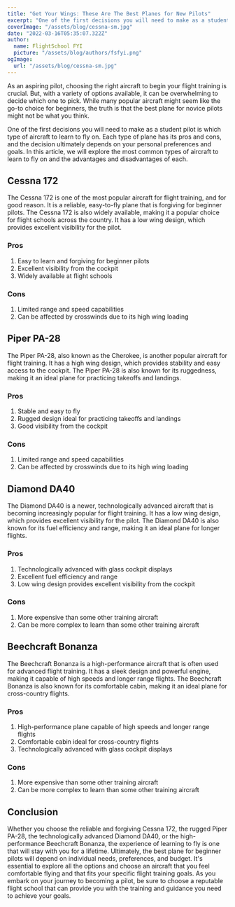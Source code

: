 ```yaml
---
title: "Get Your Wings: These Are The Best Planes for New Pilots"
excerpt: "One of the first decisions you will need to make as a student pilot is which type of aircraft to learn to fly on. Each type of plane has its pros and cons, and the decision ultimately depends on your personal preferences and goals. In this article, we will explore the most common types of aircraft to learn to fly on and the advantages and disadvantages of each."
coverImage: "/assets/blog/cessna-sm.jpg"
date: "2022-03-16T05:35:07.322Z"
author:
  name: FlightSchool FYI
  picture: "/assets/blog/authors/fsfyi.png"
ogImage:
  url: "/assets/blog/cessna-sm.jpg"
---
```


As an aspiring pilot, choosing the right aircraft to begin your flight training is crucial. But, with a variety of options available, it can be overwhelming to decide which one to pick. While many popular aircraft might seem like the go-to choice for beginners, the truth is that the best plane for novice pilots might not be what you think.

One of the first decisions you will need to make as a student pilot is which type of aircraft to learn to fly on. Each type of plane has its pros and cons, and the decision ultimately depends on your personal preferences and goals. In this article, we will explore the most common types of aircraft to learn to fly on and the advantages and disadvantages of each.

## Cessna 172

The Cessna 172 is one of the most popular aircraft for flight training, and for good reason. It is a reliable, easy-to-fly plane that is forgiving for beginner pilots. The Cessna 172 is also widely available, making it a popular choice for flight schools across the country. It has a low wing design, which provides excellent visibility for the pilot.

### Pros

1. Easy to learn and forgiving for beginner pilots
1. Excellent visibility from the cockpit
1. Widely available at flight schools

### Cons

1. Limited range and speed capabilities
1. Can be affected by crosswinds due to its high wing loading

## Piper PA-28

The Piper PA-28, also known as the Cherokee, is another popular aircraft for flight training. It has a high wing design, which provides stability and easy access to the cockpit. The Piper PA-28 is also known for its ruggedness, making it an ideal plane for practicing takeoffs and landings.

### Pros

1. Stable and easy to fly
1. Rugged design ideal for practicing takeoffs and landings
1. Good visibility from the cockpit

### Cons

1. Limited range and speed capabilities
1. Can be affected by crosswinds due to its high wing loading

## Diamond DA40

The Diamond DA40 is a newer, technologically advanced aircraft that is becoming increasingly popular for flight training. It has a low wing design, which provides excellent visibility for the pilot. The Diamond DA40 is also known for its fuel efficiency and range, making it an ideal plane for longer flights.

### Pros

1. Technologically advanced with glass cockpit displays
1. Excellent fuel efficiency and range
1. Low wing design provides excellent visibility from the cockpit

### Cons

1. More expensive than some other training aircraft
1. Can be more complex to learn than some other training aircraft

## Beechcraft Bonanza

The Beechcraft Bonanza is a high-performance aircraft that is often used for advanced flight training. It has a sleek design and powerful engine, making it capable of high speeds and longer range flights. The Beechcraft Bonanza is also known for its comfortable cabin, making it an ideal plane for cross-country flights.

### Pros

1. High-performance plane capable of high speeds and longer range flights
1. Comfortable cabin ideal for cross-country flights
1. Technologically advanced with glass cockpit displays

### Cons

1. More expensive than some other training aircraft
1. Can be more complex to learn than some other training aircraft

## Conclusion

Whether you choose the reliable and forgiving Cessna 172, the rugged Piper PA-28, the technologically advanced Diamond DA40, or the high-performance Beechcraft Bonanza, the experience of learning to fly is one that will stay with you for a lifetime. Ultimately, the best plane for beginner pilots will depend on individual needs, preferences, and budget. It's essential to explore all the options and choose an aircraft that you feel comfortable flying and that fits your specific flight training goals. As you embark on your journey to becoming a pilot, be sure to choose a reputable flight school that can provide you with the training and guidance you need to achieve your goals.
